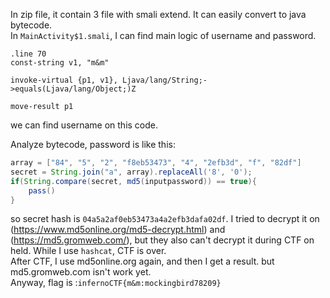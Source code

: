 In zip file, it contain 3 file with smali extend. It can easily convert to java bytecode.  
In ```MainActivity$1.smali```, I can find main logic of username and password.

```
.line 70
const-string v1, "m&m"

invoke-virtual {p1, v1}, Ljava/lang/String;->equals(Ljava/lang/Object;)Z

move-result p1
```
we can find username on this code.  
  

Analyze bytecode, password is like this:
```java
array = ["84", "5", "2", "f8eb53473", "4", "2efb3d", "f", "82df"]
secret = String.join("a", array).replaceAll('8', '0');
if(String.compare(secret, md5(inputpassword)) == true){
    pass()
}
```
so secret hash is ```04a5a2af0eb53473a4a2efb3dafa02df```. I tried to decrypt it on (https://www.md5online.org/md5-decrypt.html) and (https://md5.gromweb.com/), but they also can't decrypt it during CTF on held. While I use ```hashcat```, CTF is over.  
After CTF, I use md5online.org again, and then I get a result. but md5.gromweb.com isn't work yet.  
Anyway, flag is :```infernoCTF{m&m:mockingbird78209}```